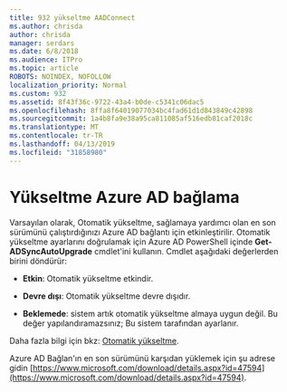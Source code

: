 ```yaml
---
title: 932 yükseltme AADConnect
ms.author: chrisda
author: chrisda
manager: serdars
ms.date: 6/8/2018
ms.audience: ITPro
ms.topic: article
ROBOTS: NOINDEX, NOFOLLOW
localization_priority: Normal
ms.custom: 932
ms.assetid: 8f43f36c-9722-43a4-b0de-c5341c06dac5
ms.openlocfilehash: 8ffa8f64019077034bc4fad61d1d843849c42898
ms.sourcegitcommit: 1a4b8fa9e38a95ca811085af516edb81caf2018c
ms.translationtype: MT
ms.contentlocale: tr-TR
ms.lasthandoff: 04/13/2019
ms.locfileid: "31858980"
---
```

# <a name="upgrade-azure-ad-connect"></a>Yükseltme Azure AD bağlama

Varsayılan olarak, Otomatik yükseltme, sağlamaya yardımcı olan en son sürümünü çalıştırdığınızı Azure AD bağlantı için etkinleştirilir. Otomatik yükseltme ayarlarını doğrulamak için Azure AD PowerShell içinde **Get-ADSyncAutoUpgrade** cmdlet'ini kullanın. Cmdlet aşağıdaki değerlerden birini döndürür: 

- **Etkin**: Otomatik yükseltme etkindir.

- **Devre dışı**: Otomatik yükseltme devre dışıdır.

- **Beklemede**: sistem artık otomatik yükseltme almaya uygun değil. Bu değer yapılandıramazsınız; Bu sistem tarafından ayarlanır. 

Daha fazla bilgi için bkz: [Otomatik yükseltme](https://docs.microsoft.com/azure/active-directory/connect/active-directory-aadconnect-feature-automatic-upgrade).

Azure AD Bağlan'ın en son sürümünü karşıdan yüklemek için şu adrese gidin [https://www.microsoft.com/download/details.aspx?id=47594](https://www.microsoft.com/download/details.aspx?id=47594).
